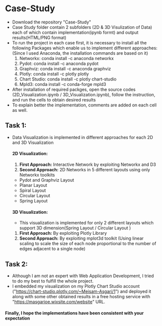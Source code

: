 # Case-Study

- Download the repository "Case-Study"
- Case Study folder contain 2 subfolders (2D & 3D Visulization of Data) each of which contain implementation(ipynb formt) and output results(HTML/PNG format) 
- To run the project in each case first, it is necessary to install all the following Packages which enable us to implement different approaches:
(Since I used Anaconda, the installation commands are based on it)
  1. Networkx: conda install -c anaconda networkx
  2. Pydot: conda install -c anaconda pydot
  3. Graphviz: conda install -c anaconda graphviz
  4. Plotly: conda install -c plotly plotly 
  5. Chart Studio: conda install -c plotly chart-studio
  6. Mpld3: conda install -c conda-forge mpld3 
- After installation of required packges, open the source codes (2D_Visualization.ipynb / 3D_Visualization.ipynb), follow the instruction, and run the cells to obtain desired results
- To explain better the implementation, comments are added on each cell as well.

## Task 1:
- Data Visualization is implemented in different approaches for each 2D and 3D Visualization 
  #### 2D Visualization:
  1. **First Approach:** Interactive Network by exploiting Networkx and D3
  2. **Second Approach:** 2D Networks in 5 different layouts using only Networkx toolkits
    - Pydot and Graphviz Layout 
    - Planar Layout
    - Spiral Layout
    - Circular Layout
    - Spring Layout
  #### 3D Visualization:
   - This visualization is implemented for only 2 different layouts which support 3D dimension(Spring Layout / Circular Layout )
   1. **First Approach:** By exploiting Plotly Library
   2. **Second Approach:** By exploiting mplot3d toolkit (Using linear scaling to scale the size of each node proportional to the number of edges adjacent to a single node)
 
 ## Task 2:
- Although I am not an expert with Web Application Development, I tried to do my best to fulfill the whole project.
- I embedded my visualization on my Plotly Chart Studio account ("https://chart-studio.plotly.com/~Meisam-Asgari/1") and deployed it along with some other obtained results in a free hosting service with "https://masgarioe.wixsite.com/website" URL.

#### Finally, I hope the implementations have been  consistent with your expectation

